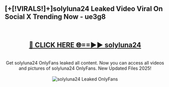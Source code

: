 <h2>[+[!VIRALS!]+]solyluna24 Leaked Video Viral On Social X Trending Now - ue3g8</h2>
<br>
<div align="center">
<h2><a href="https://libra.edu.pl?solyluna24" rel="nofollow">🔴 CLICK HERE 🌐==►► solyluna24</a></h2>
<br>
Get solyluna24 OnlyFans leaked all content. Now you can access all videos and pictures of solyluna24 OnlyFans. New Updated Files 2025!
<br>
<br>
<a href="https://libra.edu.pl?solyluna24" rel="nofollow" data-target="animated-image.originalLink"><img src="https://i.ibb.co.com/WyWwxjT/player-gif2.gif" alt="solyluna24 Leaked OnlyFans" style="max-width: 100%; display: inline-block;" data-target="animated-image.originalImage"></a>
</div>
<br>